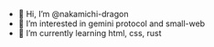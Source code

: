 - 👋 Hi, I’m @nakamichi-dragon
- 👀 I’m interested in gemini protocol and small-web
- 🌱 I’m currently learning html, css, rust



<!---
nakamichi-dragon/nakamichi-dragon is a ✨ special ✨ repository because its `README.md` (this file) appears on your GitHub profile.
You can click the Preview link to take a look at your changes.
--->
